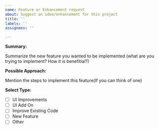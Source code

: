 ```yaml
---
name: Feature or Enhancement request
about: Suggest an idea/enhancement for this project
title: ''
labels: ''
assignees: ''

---
```


**Summary:** 

Summarize the new feature you wanted to be implemented (what are you trying to implement? How it is benefitial?)

**Possible Approach:**

Mention the steps to implement this feature(If you can think of one)

**Select Type:**

- [ ] UI Improvements
- [ ] UI Add On
- [ ] Improve Existing Code
- [ ] New Feature
- [ ] Other